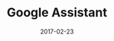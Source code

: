 ---
layout: site
title: "Google Assistant"
date: 2017-02-23
categories: [google]
version: 1.5.9
major: 1
minor: 5
patch: 9
slug: google-assistant
link: https://assistant.google.com/
permalink: /sites/:slug
---
